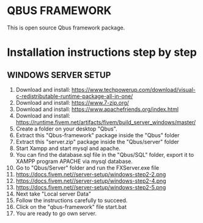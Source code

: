 # QBUS FRAMEWORK

This is open source Qbus framework package.

# Installation instructions step by step

## WINDOWS SERVER SETUP
1. Download and install: https://www.techpowerup.com/download/visual-c-redistributable-runtime-package-all-in-one/
2. Download and install: https://www.7-zip.org/
3. Download and install: https://www.apachefriends.org/index.html
4. Download and install: https://runtime.fivem.net/artifacts/fivem/build_server_windows/master/
5. Create a folder on your desktop "Qbus".
6. Extract this "Qbus-framework" package inside the "Qbus" folder
7. Extract this "server.zip" package inside the "Qbus/server" folder
8. Start Xampp and start mysql and apache.
9. You can find the database.sql file in the "Qbus/SQL" folder, export it to XAMPP program APACHE via mysql database.
10. Go to "Qbus/Server" folder and run the FXServer.exe file
11. https://docs.fivem.net//server-setup/windows-step2-2.png
12. https://docs.fivem.net//server-setup/windows-step2-4.png
13. https://docs.fivem.net//server-setup/windows-step2-5.png
14. Next take "Local server Data"
15. Follow the instructions carefully to succeed.
16. Click on the "qbus-framework" file start.bat
17. You are ready to go own server.

